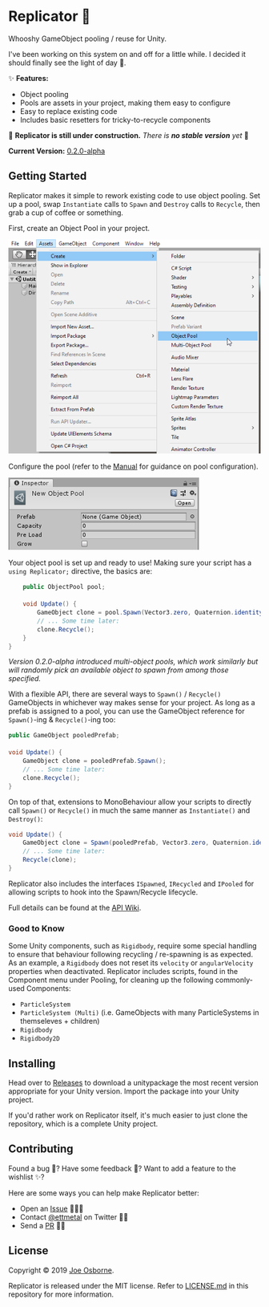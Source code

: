 # Replicator 🌌

Whooshy GameObject pooling / reuse for Unity.

I've been working on this system on and off for a little while. I decided it should finally see the light of day 🌄.

✨ __Features:__

- Object pooling
- Pools are assets in your project, making them easy to configure
- Easy to replace existing code
- Includes basic resetters for tricky-to-recycle components

🚧 __Replicator is still under construction.__ *There is __no stable version__ yet* 🚧

__Current Version:__ [0.2.0-alpha](../../releases/tag/v0.2.0-alpha)

## Getting Started

Replicator makes it simple to rework existing code to use object pooling. Set up a pool, swap `Instantiate` calls to `Spawn` and `Destroy` calls to `Recycle`, then grab a cup of coffee or something.

First, create an Object Pool in your project.

![Assets menu, Create, Object Pool; this is grouped next to Prefab Variant](./screenshots/create-object-pool.png)

Configure the pool (refer to the [Manual](../../wiki/Manual) for guidance on pool configuration).

![Object Pool as it appears in the Unity inspector, with fields for prefab, pre-loading, capacity and pool growth](./screenshots/object-pool.png)

Your object pool is set up and ready to use! Making sure your script has a `using Replicator;` directive, the basics are:

```csharp
    public ObjectPool pool;

    void Update() {
        GameObject clone = pool.Spawn(Vector3.zero, Quaternion.identity);
        // ... Some time later:
        clone.Recycle();
    }
}
```

*Version 0.2.0-alpha introduced multi-object pools, which work similarly but will randomly pick an available object to spawn from among those specified.*

With a flexible API, there are several ways to `Spawn()` / `Recycle()` GameObjects in whichever way makes sense for your project. As long as a prefab is assigned to a pool, you can use the GameObject reference for `Spawn()`-ing & `Recycle()`-ing too:

```csharp
public GameObject pooledPrefab;

void Update() {
    GameObject clone = pooledPrefab.Spawn();
    // ... Some time later:
    clone.Recycle();
}
```

On top of that, extensions to MonoBehaviour allow your scripts to directly call `Spawn()` or `Recycle()` in much the same manner as `Instantiate()` and `Destroy()`:

```csharp
void Update() {
    GameObject clone = Spawn(pooledPrefab, Vector3.zero, Quaternion.identity);
    // ... Some time later:
    Recycle(clone);
}
```

Replicator also includes the interfaces `ISpawned`, `IRecycled` and `IPooled` for allowing scripts to hook into the Spawn/Recycle lifecycle.

Full details can be found at the [API Wiki](../../wiki/API).

### Good to Know

Some Unity components, such as `Rigidbody`, require some special handling to ensure that behaviour following recycling / re-spawning is as expected. As an example, a `Rigidbody` does not reset its `velocity` or `angularVelocity` properties when deactivated. Replicator includes scripts, found in the Component menu under Pooling, for cleaning up the following commonly-used Components:

- `ParticleSystem`
- `ParticleSystem (Multi)` (i.e. GameObjects with many ParticleSystems in themseleves + children)
- `Rigidbody`
- `Rigidbody2D`

## Installing

Head over to [Releases](../../releases) to download a unitypackage the most recent version appropriate for your Unity version. Import the package into your Unity project.

If you'd rather work on Replicator itself, it's much easier to just clone the repository, which is a complete Unity project.

## Contributing

Found a bug 🐛?
Have some feedback 💭?
Want to add a feature to the wishlist ✨?

Here are some ways you can help make Replicator better:

- Open an [Issue](../../issues) 🐛💭✨
- Contact [@ettmetal] on Twitter 💭✨
- Send a [PR](../../pulls) 🐛✨

[@ettmetal]: https://twitter.com/ettmetal

## License

Copyright © 2019 [Joe Osborne](https://gihub.com/ettmetal/).

Replicator is released under the MIT license. Refer to [LICENSE.md](LICENSE.md) in this repository for more information.
